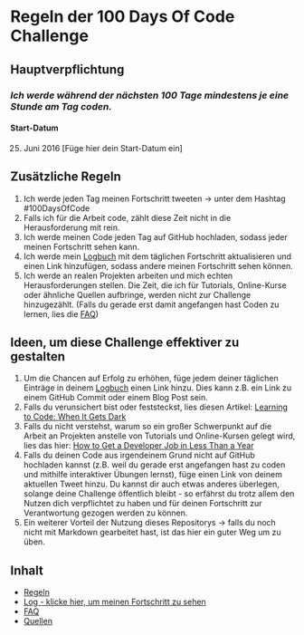 # Regeln der 100 Days Of Code Challenge

## Hauptverpflichtung
### *Ich werde während der nächsten 100 Tage mindestens je eine Stunde am Tag coden.*

#### Start-Datum
25. Juni 2016 [Füge hier dein Start-Datum ein]

## Zusätzliche Regeln
1. Ich werde jeden Tag meinen Fortschritt tweeten -> unter dem Hashtag #100DaysOfCode
2. Falls ich für die Arbeit code, zählt diese Zeit nicht in die Herausforderung mit rein.
3. Ich werde meinen Code jeden Tag auf GitHub hochladen, sodass jeder meinen Fortschritt sehen kann.
4. Ich werde mein [Logbuch](log.md) mit dem täglichen Fortschritt aktualisieren und einen Link hinzufügen, sodass andere meinen Fortschritt sehen können.
5. Ich werde an realen Projekten arbeiten und mich echten Herausforderungen stellen. Die Zeit, die ich für Tutorials, Online-Kurse oder ähnliche Quellen aufbringe, werden nicht zur Challenge hinzugezählt. (Falls du gerade erst damit angefangen hast Coden zu lernen, lies die [FAQ](FAQ.md))


## Ideen, um diese Challenge effektiver zu gestalten
1. Um die Chancen auf Erfolg zu erhöhen, füge jedem deiner täglichen Einträge in deinem [Logbuch](log.md) einen Link hinzu. Dies kann z.B. ein Link zu einem GitHub Commit oder einem Blog Post sein.
2. Falls du verunsichert bist oder feststeckst, lies diesen Artikel: [Learning to Code: When It Gets Dark](https://www.freecodecamp.org/news/learning-to-code-when-it-gets-dark-e485edfb58fd)
3. Falls du nicht verstehst, warum so ein großer Schwerpunkt auf die Arbeit an Projekten anstelle von Tutorials und Online-Kursen gelegt wird, lies das hier: [How to Get a Developer Job in Less Than a Year](https://www.freecodecamp.org/news/how-to-get-a-developer-job-in-less-than-a-year-c27bbfe71645)
4. Falls du deinen Code aus irgendeinem Grund nicht auf GitHub hochladen kannst (z.B. weil du gerade erst angefangen hast zu coden und mithilfe interaktiver Übungen lernst), füge einen Link von deinem aktuellen Tweet hinzu. Du kannst dir auch etwas anderes überlegen, solange deine Challenge öffentlich bleibt - so erfährst du trotz allem den Nutzen dich verpflichtet zu haben und für deinen Fortschritt zur Verantwortung gezogen werden zu können.
5. Ein weiterer Vorteil der Nutzung dieses Repositorys -> falls du noch nicht mit Markdown gearbeitet hast, ist das hier ein guter Weg um zu üben.

## Inhalt
* [Regeln](regeln.md)
* [Log - klicke hier, um meinen Fortschritt zu sehen](log-de.md)
* [FAQ](FAQ-de.md)
* [Quellen](quellen.md)
